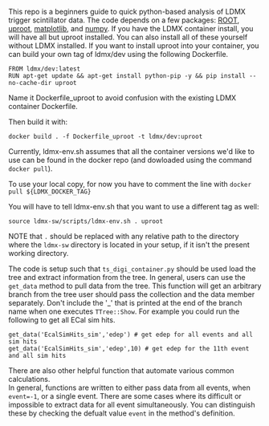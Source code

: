 This repo is a beginners guide to quick python-based analysis of LDMX trigger scintillator data. 
The code depends on a few packages: [ROOT](https://root.cern.ch/downloading-root), [uproot](https://github.com/scikit-hep/uproot#jagged-array-performance), [matplotlib](https://matplotlib.org/3.2.1/users/installing.html), and [numpy](https://numpy.org/install/). If you have 
the LDMX container install, you will have all but uproot installed.  You can also install all 
of these yourself without LDMX installed. If you want to install uproot into your container, 
you can build your own tag of ldmx/dev using the following Dockerfile.

```
FROM ldmx/dev:latest
RUN apt-get update && apt-get install python-pip -y && pip install --no-cache-dir uproot
```

Name it Dockerfile_uproot to avoid confusion with the existing LDMX container Dockerfile.


Then build it with:

`docker build . -f Dockerfile_uproot -t ldmx/dev:uproot`

Currently, ldmx-env.sh assumes that all the container versions we'd like to use can be found in the docker repo (and dowloaded using the command `docker pull`).

To use your local copy, for now you have to comment the line with `docker pull ${LDMX_DOCKER_TAG}`

You will have to tell ldmx-env.sh that you want to use a different tag as well:

`source ldmx-sw/scripts/ldmx-env.sh . uproot`

NOTE that `.` should be replaced with any relative path to the directory where the `ldmx-sw` directory is located in your setup, if it isn't the present working directory.

The code is setup such that `ts_digi_container.py` should be used load the tree and
extract information from the tree. In general, users can use the `get_data`
method to pull data from the tree. This function will get an arbitrary branch from 
the tree user should pass the collection and the data member separately.  Don't include
the '_' that is printed at the end of the branch name when one executes `TTree::Show`.
For example you could run the following to get all ECal sim hits.  

```
get_data('EcalSimHits_sim','edep') # get edep for all events and all sim hits
get_data('EcalSimHits_sim','edep',10) # get edep for the 11th event and all sim hits
```

There are also other helpful function that automate various common calculations.  
In general, functions are written to either pass data from all events, when `event=-1`,
or a single event.  There are some cases where its difficult or impossible to extract 
data for all event simultaneously.  You can distinguish these by checking the defualt
value `event` in the method's definition.

